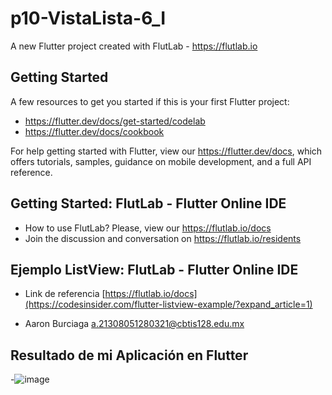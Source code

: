 # p10-VistaLista-6_I

A new Flutter project created with FlutLab - https://flutlab.io

## Getting Started

A few resources to get you started if this is your first Flutter project:

- https://flutter.dev/docs/get-started/codelab
- https://flutter.dev/docs/cookbook

For help getting started with Flutter, view our
https://flutter.dev/docs, which offers tutorials,
samples, guidance on mobile development, and a full API reference.

## Getting Started: FlutLab - Flutter Online IDE

- How to use FlutLab? Please, view our https://flutlab.io/docs
- Join the discussion and conversation on https://flutlab.io/residents

## Ejemplo ListView: FlutLab - Flutter Online IDE

- Link de referencia [https://flutlab.io/docs](https://codesinsider.com/flutter-listview-example/?expand_article=1)


- Aaron Burciaga a.21308051280321@cbtis128.edu.mx

 ## Resultado de mi Aplicación en Flutter
-![image](https://github.com/BurciagaAA128/p10-appList-6I/assets/146780951/ebc217a7-89d9-4936-9de3-69ad5910e39d)

